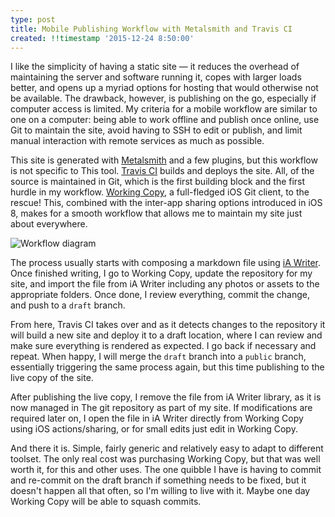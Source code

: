 ```yaml
---
type: post
title: Mobile Publishing Workflow with Metalsmith and Travis CI
created: !!timestamp '2015-12-24 8:50:00'
---
```

I like the simplicity of having a static site — it reduces the overhead of maintaining the server and software running it, copes with larger loads better, and opens up a myriad options for hosting that would otherwise not be available. The drawback, however, is publishing on the go, especially if computer access is limited. My criteria for a mobile workflow are similar to one on a computer: being able to work offline and publish once online, use Git to maintain the site, avoid having to SSH to edit or publish, and limit manual interaction with remote services as much as possible. 

This site is generated with [Metalsmith][metalsmith] and a few plugins, but this workflow is not specific to This tool. [Travis CI][travis] builds and deploys the site. All, of the source is maintained in Git, which is the first building block and the first hurdle in my workflow. [Working Copy][workingcopy], a full-fledged iOS Git client, to the rescue! This, combined with the inter-app sharing options introduced in iOS 8, makes for a smooth workflow that allows me to maintain my site just about everywhere.

![Workflow diagram][diagram]

The process usually starts with composing a markdown file using [iA Writer][writer]. Once finished writing, I go to Working Copy, update the repository for my site, and import the file from iA Writer including any photos or assets to the appropriate folders. Once done, I review everything, commit the change, and push to a `draft` branch. 

From here, Travis CI takes over and as it detects changes to the repository it will build a new site and deploy it to a draft location, where I can review and make sure everything is rendered as expected. I go back if necessary and repeat. When happy, I will merge the `draft` branch into a `public` branch, essentially triggering the same process again, but this time publishing to the live copy of the site.

After publishing the live copy, I remove the file from iA Writer library, as it is now managed in The git repository as part of my site. If modifications are required later on, I open the file in iA Writer directly from Working Copy using iOS actions/sharing, or for small edits just edit in Working Copy.

And there it is. Simple, fairly generic and relatively easy to adapt to different toolset. The only real cost was purchasing Working Copy, but that was well worth it, for this and other uses. The one quibble I have is having to commit and re-commit on the draft branch if something needs to be fixed, but it doesn't happen all that often, so I'm willing to live with it. Maybe one day Working Copy will be able to squash commits.

[metalsmith]: http://metalsmith.io
[travis]: http://travis-ci.org
[workingcopy]: http://workingcopyapp.com
[writer]: https://ia.net/writer
[diagram]: /media/images/blog/2015/12/mobile-workflow/diagram.png